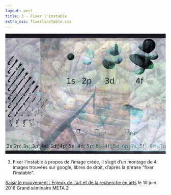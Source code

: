```yaml
---
layout: post
title: 3 - Fixer l'instable
extra_css: fixerlinstable.css
---
```


<img src="/img/3.fixerlinstable.jpg" alt="fixer l'instable"/>

3. Fixer l’instable
à propos de l’image créée, il s’agit d’un montage de 4 images trouvées sur google, libres de droit, d’après la phrase “fixer l’instable”.
 
 
<a href="http://www.univ-tlse2.fr/accueil/agenda/saisir-le-mouvement-enjeux-de-l-art-et-de-la-recherche-en-arts-437222.kjsp">Saisir le mouvement : Enjeux de l'art et de la recherche en arts</a> le 10 juin 2016
Grand séminaire META 2
